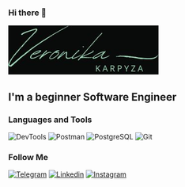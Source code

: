 ### Hi there 👋

![Header](https://github.com/VVerynika/Vverynika/blob/main/assets/VK.jpg)

## I'm a beginner Software Engineer

### Languages and Tools
![DevTools](https://img.shields.io/badge/-DevTools-080B09?style=for-the-badge&logo=googlechrome&logoColor=4169E1)
![Postman](https://img.shields.io/badge/-Postman-080B09?style=for-the-badge&logo=postman&LogoColour=174584)
![PostgreSQL](https://img.shields.io/badge/-PostgreSQL-080B09?style=for-the-badge&logo=PostgreSQL&logoColor=4682B4)
![Git](https://img.shields.io/badge/-Gitbash-080B09?style=for-the-badge&logo=git&logoColor=FF4500)

### Follow Me
[![Telegram](https://img.shields.io/badge/-Telegram-080B09?style=for-the-badge&logo=telegram&LogoColour=#174584)](https://t.me/Vverynika)
[![Linkedin](https://img.shields.io/badge/-Linkedin-080B09?style=for-the-badge&logo=linkedin&logoColor=4682B4)](https://www.linkedin.com/in/karpyzaveronika/)
[![Instagram](https://img.shields.io/badge/-Instagram-080B09?style=for-the-badge&logo=instagram&LogoColor=174584)](https://www.instagram.com/vverynika/)